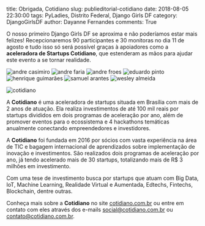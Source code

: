 title: Obrigada, Cotidiano
slug: publieditorial-cotidiano
date: 2018-08-05 22:30:00
tags: PyLadies, Distrito Federal, Django Girls DF
category: DjangoGirlsDF
author: Dayanne Fernandes
comments: True

O nosso primeiro Django Girls DF se aproxima e não poderíamos estar mais
felizes! Recepcionaremos 90 participantes e 30 monitoras no dia 11 de agosto
e tudo isso só será possível graças à apoiadores como a **aceleradora de
Startups Cotidiano**, que estenderam as mãos para ajudar este evento a
se tornar realidade.

![andre casimiro]({filename}/images/cotidiano/c1.png "André Casimiro.")
![andre faria]({filename}/images/cotidiano/c2.png "André Faria.")
![andre froes]({filename}/images/cotidiano/c3.png "André Froes.")
![eduardo pinto]({filename}/images/cotidiano/c4.png "Eduardo Pinto.")
![henrique guimarães]({filename}/images/cotidiano/c5.png "Henrique Guimarães")
![samuel arantes]({filename}/images/cotidiano/c6.png "Samuel Arantes")
![wesley almeida]({filename}/images/cotidiano/c7.png "Wesley Almeida")


![cotidiano]("" "Da esquerda para direita, André Casimiro, André Faria,
André Froes, Eduardo Pinto, Henrique Guimarães, Samuel Arantes e
Wesley Almeida.")

A **Cotidiano** é uma aceleradora de startups situada em Brasília com mais de
2 anos de atuação. Ela realiza investimentos de até 100 mil reais por startups
divididos em dois programas de aceleração por ano, além de promover eventos
para o ecossistema e 4 hackathons temáticas anualmente conectando
empreendedores e investidores.

A **Cotidiano** foi fundada em 2016 por sócios com vasta experiência na
área de TIC e bagagem internacional de aprendizados sobre implementação de
inovação e investimentos. São realizados dois programas de aceleração por
ano, já tendo acelerado mais de 30 startups, totalizando mais de
R$ 3 milhões em investimento.

Com uma tese de investimento busca por startups que atuam com Big Data,
IoT, Machine Learning, Realidade Virtual e Aumentada, Edtechs,
Fintechs, Blockchain, dentre outras.

Conheça mais sobre a **Cotidiano** no site [cotidiano.com.br][site] ou
entre em contato com eles através dos e-mails social@cotidiano.com.br
ou contato@cotidiano.com.br.

[site]: http://cotidiano.com.br/
